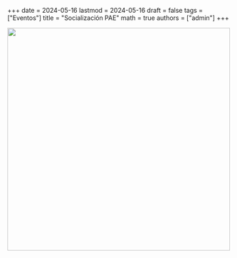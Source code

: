 +++
date      = 2024-05-16
lastmod   = 2024-05-16
draft     = false
tags      = ["Eventos"]
title     = "Socialización PAE"
math      = true
authors = ["admin"]
+++


<img src="https://matematicas.netlify.app/img/Prof/PAE-2024-05-14.png"  width="500">
